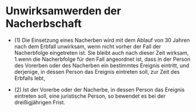 # Unwirksamwerden der Nacherbschaft

- (1) Die Einsetzung eines Nacherben wird mit dem Ablauf von 30 Jahren nach dem Erbfall unwirksam, wenn nicht vorher der Fall der Nacherbfolge eingetreten ist. Sie bleibt auch nach dieser Zeit wirksam, 1.wenn die Nacherbfolge für den Fall angeordnet ist, dass in der Person des Vorerben oder des Nacherben ein bestimmtes Ereignis eintritt, und derjenige, in dessen Person das Ereignis eintreten soll, zur Zeit des Erbfalls lebt,

- (2) Ist der Vorerbe oder der Nacherbe, in dessen Person das Ereignis eintreten soll, eine juristische Person, so bewendet es bei der dreißigjährigen Frist.

